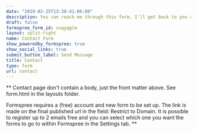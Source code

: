 ```yaml
---
date: "2019-02-25T13:38:41-06:00"
description: You can reach me through this form. I'll get back to you as soon as I can. 
draft: false
formspree_form_id: xvqyqglm
layout: split-right
name: Contact Form
show_poweredby_formspree: true
show_social_links: true
submit_button_label: Send Message
title: Contact
type: form
url: contact
---
```


** Contact page don't contain a body, just the front matter above.
See form.html in the layouts folder.

Formspree requires a (free) account and new form to be set up. The link is made on the final published url in the field: Restrict to Domain. It is possible to register up to 2 emails free and you can select which one you want the forms to go to within Formspree in the Settings tab.
**
